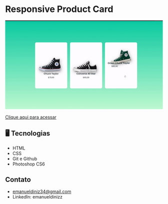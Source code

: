 # Responsive Product Card
  
![previem](./.github/preview.gif)

[Clique aqui para acessar](https://emanueldinizz.github.io/nlw-filmes/)

## 🖥️ Tecnologias

- HTML
- CSS
- Git e Github
- Photoshop CS6


## Contato 

- emanueldiniz34@gmail.com 
- LinkedIn: emanueldinizz